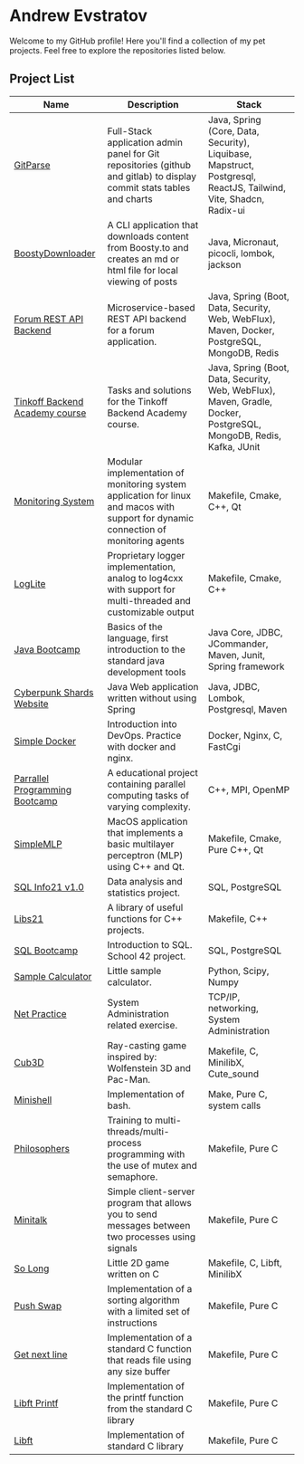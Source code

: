 # Andrew Evstratov

Welcome to my GitHub profile! Here you'll find a collection of my pet projects. Feel free to explore the repositories listed below.

## Project List

| Name                                                                                    | Description                                                                                                                          | Stack                                                                                                              |
| --------------------------------------------------------------------------------------- | ------------------------------------------------------------------------------------------------------------------------------------ | ------------------------------------------------------------------------------------------------------------------ |
| [GitParse](https://github.com/LudwigAndreas/GitParse)                                   | Full-Stack application admin panel for Git repositories (github and gitlab) to display commit stats tables and charts                | Java, Spring (Core, Data, Security), Liquibase, Mapstruct, Postgresql, ReactJS, Tailwind, Vite, Shadcn, Radix-ui   |
| [BoostyDownloader](https://github.com/LudwigAndreas/BoostyDownloader)                   | A CLI application that downloads content from Boosty.to and creates an md or html file for local viewing of posts                    | Java, Micronaut, picocli, lombok, jackson                                                                          |
| [Forum REST API Backend](https://github.com/LudwigAndreas/Forum-REST-API-Backend)       | Microservice-based REST API backend for a forum application.                                                                         | Java, Spring (Boot, Data, Security, Web, WebFlux), Maven, Docker, PostgreSQL, MongoDB, Redis                       |
| [Tinkoff Backend Academy course](https://github.com/LudwigAndreas/Backend-Academy-2023) | Tasks and solutions for the Tinkoff Backend Academy course.                                                                          | Java, Spring (Boot, Data, Security, Web, WebFlux), Maven, Gradle, Docker, PostgreSQL, MongoDB, Redis, Kafka, JUnit |
| [Monitoring System](https://github.com/LudwigAndreas/MonitoringSystem)                  | Modular implementation of monitoring system application for linux and macos with support for dynamic connection of monitoring agents | Makefile, Cmake, C++, Qt                                                                                           |
| [LogLite](https://github.com/LudwigAndreas/LogLite)                                     | Proprietary logger implementation, analog to log4cxx with support for multi-threaded and customizable output                         | Makefile, Cmake, C++                                                                                               |
| [Java Bootcamp](https://github.com/LudwigAndreas/Java_Bootcamp)                         | Basics of the language, first introduction to the standard java development tools                                                    | Java Core, JDBC, JCommander, Maven, Junit, Spring framework                                                        |
| [Cyberpunk Shards Website](https://github.com/LudwigAndreas/CyberpunkShardsWebSite)     | Java Web application written without using Spring                                                                                    | Java, JDBC, Lombok, Postgresql, Maven                                                                              |
| [Simple Docker](https://github.com/LudwigAndreas/SimpleDocker)                          | Introduction into DevOps. Practice with docker and nginx.                                                                            | Docker, Nginx, C, FastCgi                                                                                          |
| [Parrallel Programming Bootcamp](https://github.com/LudwigAndreas/OpenMPBootcamp)       | A educational project containing parallel computing tasks of varying complexity.                                                     | С++, MPI, OpenMP                                                                                                   |
| [SimpleMLP](https://github.com/LudwigAndreas/SimpleMLP)                                 | MacOS application that implements a basic multilayer perceptron (MLP) using C++ and Qt.                                              | Makefile, Cmake, Pure C++, Qt                                                                                      |
| [SQL Info21 v1.0](https://github.com/LudwigAndreas/SQL2_Info21_v1.0)                    | Data analysis and statistics project.                                                                                                | SQL, PostgreSQL                                                                                                    |
| [Libs21](https://github.com/LudwigAndreas/libs21.git)                                   | A library of useful functions for C++ projects.                                                                                      | Makefile, C++                                                                                                      |
| [SQL Bootcamp](https://github.com/LudwigAndreas/SQL_piscine_21)                         | Introduction to SQL. School 42 project.                                                                                              | SQL, PostgreSQL                                                                                                    |
| [Sample Calculator](https://github.com/LudwigAndreas/sample_calculator)                 | Little sample calculator.                                                                                                            | Python, Scipy, Numpy                                                                                               |
| [Net Practice](https://github.com/LudwigAndreas/NetPractice)                            | System Administration related exercise.                                                                                              | TCP/IP, networking, System Administration                                                                          |
| [Cub3D](https://github.com/LudwigAndreas/cub3d)                                         | Ray-casting game inspired by: Wolfenstein 3D and Pac-Man.                                                                            | Makefile, C, MinilibX, Cute_sound                                                                                  |
| [Minishell](https://github.com/LudwigAndreas/minishell)                                 | Implementation of bash.                                                                                                              | Make, Pure C, system calls                                                                                         |
| [Philosophers](https://github.com/LudwigAndreas/philosophers42)                         | Training to multi-threads/multi-process programming with the use of mutex and semaphore.                                             | Makefile, Pure C                                                                                                   |
| [Minitalk](https://github.com/LudwigAndreas/minitalk)                                   | Simple client-server program that allows you to send messages between two processes using signals                                    | Makefile, Pure C                                                                                                   |
| [So Long](https://github.com/LudwigAndreas/so_long)                                     | Little 2D game written on C                                                                                                          | Makefile, C, Libft, MinilibX                                                                                       |
| [Push Swap](https://github.com/LudwigAndreas/push_swap)                                 | Implementation of a sorting algorithm with a limited set of instructions                                                             | Makefile, Pure C                                                                                                   |
| [Get next line](https://github.com/LudwigAndreas/get_next_line)                         | Implementation of a standard C function that reads file using any size buffer                                                        | Makefile, Pure C                                                                                                   |
| [Libft Printf](https://github.com/LudwigAndreas/ft_libftprintf)                         | Implementation of the printf function from the standard C library                                                                    | Makefile, Pure C                                                                                                   |
| [Libft](https://github.com/LudwigAndreas/libft)                                         | Implementation of standard C library                                                                                                 | Makefile, Pure C                                                                                                   |
